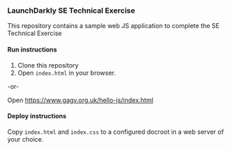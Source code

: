 ### LaunchDarkly SE Technical Exercise

This repository contains a sample web JS application to complete the SE Technical Exercise

#### Run instructions 

1. Clone this repository
2. Open `index.html` in your browser.

-or-

Open https://www.gagv.org.uk/hello-js/index.html

#### Deploy instructions

Copy `index.html` and `index.css` to a configured docroot in a web server of your choice.
